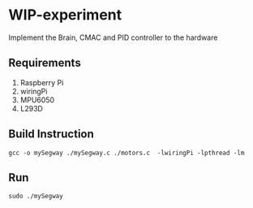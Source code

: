 # WIP-experiment
Implement the Brain, CMAC and PID controller to the hardware


## Requirements
1. Raspberry Pi
2. wiringPi 
3. MPU6050
4. L293D



## Build Instruction 
`gcc -o mySegway ./mySegway.c ./motors.c  -lwiringPi -lpthread -lm`


## Run 
`sudo ./mySegway`



